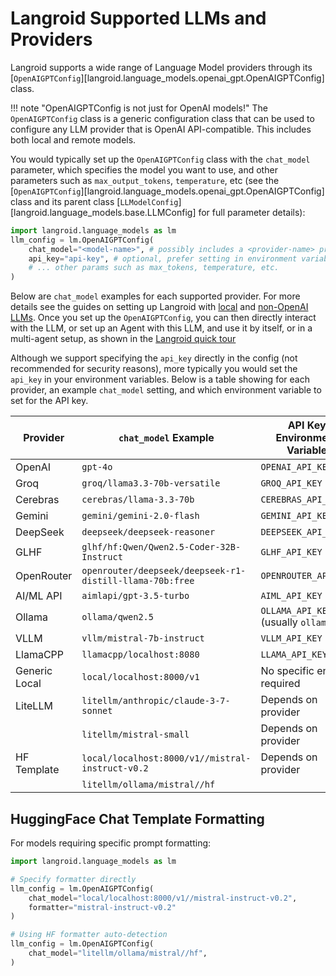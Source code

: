 
# Langroid Supported LLMs and Providers

Langroid supports a wide range of Language Model providers through its 
[`OpenAIGPTConfig`][langroid.language_models.openai_gpt.OpenAIGPTConfig] class. 

!!! note "OpenAIGPTConfig is not just for OpenAI models!"
    The `OpenAIGPTConfig` class is a generic configuration class that can be used
    to configure any LLM provider that is OpenAI API-compatible.
    This includes both local and remote models.

You would typically set up the `OpenAIGPTConfig` class with the `chat_model`
parameter, which specifies the model you want to use, and other 
parameters such as `max_output_tokens`, `temperature`, etc
(see the 
[`OpenAIGPTConfig`][langroid.language_models.openai_gpt.OpenAIGPTConfig] class
and its parent class 
[`LLModelConfig`][langroid.language_models.base.LLMConfig] for
full parameter details):



```python
import langroid.language_models as lm
llm_config = lm.OpenAIGPTConfig(
    chat_model="<model-name>", # possibly includes a <provider-name> prefix
    api_key="api-key", # optional, prefer setting in environment variables
    # ... other params such as max_tokens, temperature, etc.
)
```

Below are `chat_model` examples for each supported provider.
For more details see the guides on setting up Langroid with 
[local](https://langroid.github.io/langroid/tutorials/local-llm-setup/) 
and [non-OpenAI LLMs](https://langroid.github.io/langroid/tutorials/non-openai-llms/).
Once you set up the `OpenAIGPTConfig`, you can then directly interact with the LLM,
or set up an Agent with this LLM, and use it by itself, or in a multi-agent setup,
as shown in the [Langroid quick tour](https://langroid.github.io/langroid/tutorials/langroid-tour/)


Although we support specifying the `api_key` directly in the config
(not recommended for security reasons),
more typically you would set the `api_key` in your environment variables.
Below is a table showing for each provider, an example `chat_model` setting, 
and which environment variable to set for the API key.




| Provider      | `chat_model` Example                                     | API Key Environment Variable |
|---------------|----------------------------------------------------------|----------------------------|
| OpenAI        | `gpt-4o`                                                 | `OPENAI_API_KEY` |
| Groq          | `groq/llama3.3-70b-versatile`                            | `GROQ_API_KEY` |
| Cerebras      | `cerebras/llama-3.3-70b`                                 | `CEREBRAS_API_KEY` |
| Gemini        | `gemini/gemini-2.0-flash`                                | `GEMINI_API_KEY` |
| DeepSeek      | `deepseek/deepseek-reasoner`                             | `DEEPSEEK_API_KEY` |
| GLHF          | `glhf/hf:Qwen/Qwen2.5-Coder-32B-Instruct`                | `GLHF_API_KEY` |
| OpenRouter    | `openrouter/deepseek/deepseek-r1-distill-llama-70b:free` | `OPENROUTER_API_KEY` |
| AI/ML API     | `aimlapi/gpt-3.5-turbo`                                   | `AIML_API_KEY` |
| Ollama        | `ollama/qwen2.5`                                         | `OLLAMA_API_KEY` (usually `ollama`) |
| VLLM          | `vllm/mistral-7b-instruct`                               | `VLLM_API_KEY` |
| LlamaCPP      | `llamacpp/localhost:8080`                                | `LLAMA_API_KEY` |
| Generic Local | `local/localhost:8000/v1`                                | No specific env var required |
| LiteLLM       | `litellm/anthropic/claude-3-7-sonnet`                    | Depends on provider |
|               | `litellm/mistral-small`                                  | Depends on provider |
| HF Template   | `local/localhost:8000/v1//mistral-instruct-v0.2`         | Depends on provider |
|               | `litellm/ollama/mistral//hf`                             | |

## HuggingFace Chat Template Formatting

For models requiring specific prompt formatting:

```python
import langroid.language_models as lm

# Specify formatter directly
llm_config = lm.OpenAIGPTConfig(
    chat_model="local/localhost:8000/v1//mistral-instruct-v0.2",
    formatter="mistral-instruct-v0.2"
)

# Using HF formatter auto-detection
llm_config = lm.OpenAIGPTConfig(
    chat_model="litellm/ollama/mistral//hf",
)
```